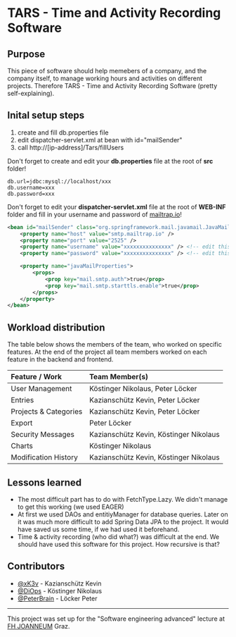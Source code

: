 # TARS - Time and Activity Recording Software

## Purpose
This piece of software should help memebers of a company, and the company itself, to manage working hours and activities on different projects. Therefore TARS - Time and Activity Recording Software (pretty self-explaining).

## Inital setup steps
1. create and fill db.properties file
2. edit dispatcher-servlet.xml at bean with id="mailSender"
3. call http://[ip-address]/Tars/fillUsers

Don't forget to create and edit your **db.properties** file at the root of **src** folder!
```
db.url=jdbc:mysql://localhost/xxx
db.username=xxx
db.password=xxx
```

Don't forget to edit your **dispatcher-servlet.xml** file at the root of **WEB-INF** folder and fill in your username and password of [mailtrap.io](https://mailtrap.io/)!
```xml
<bean id="mailSender" class="org.springframework.mail.javamail.JavaMailSenderImpl">
    <property name="host" value="smtp.mailtrap.io" />
    <property name="port" value="2525" />
    <property name="username" value="xxxxxxxxxxxxxxx" /> <!-- edit this value -->
    <property name="password" value="xxxxxxxxxxxxxxx" /> <!-- edit this value -->

    <property name="javaMailProperties">
        <props>
            <prop key="mail.smtp.auth">true</prop>
            <prop key="mail.smtp.starttls.enable">true</prop>
        </props>
    </property>
</bean>
```

## Workload distribution
The table below shows the members of the team, who worked on specific features. At the end of the project all team members worked on each feature in the backend and frontend.

| Feature / Work        | Team Member(s)                         |
| :-------------------- | :------------------------------------- |
| User Management       | Köstinger Nikolaus, Peter Löcker       |
| Entries               | Kazianschütz Kevin, Peter Löcker       |
| Projects & Categories | Kazianschütz Kevin, Peter Löcker       |
| Export                | Peter Löcker                           |
| Security Messages     | Kazianschütz Kevin, Köstinger Nikolaus |
| Charts                | Köstinger Nikolaus                     |
| Modification History  | Kazianschütz Kevin, Köstinger Nikolaus |

## Lessons learned
* The most difficult part has to do with FetchType.Lazy. We didn't manage to get this working (we used EAGER)
* At first we used DAOs and entitiyManager for database queries. Later on it was much more difficult to add Spring Data JPA to the project. It would have saved us some time, if we had used it beforehand.
* Time & activity recording (who did what?) was difficult at the end. We should have used this software for this project. How recursive is that?

## Contributors
* [@xK3v](https://github.com/xK3v) - Kazianschütz Kevin
* [@DiOps](https://github.com/DiOps) - Köstinger Nikolaus
* [@PeterBrain](https://github.com/PeterBrain) - Löcker Peter

---
This project was set up for the "Software engineering advanced" lecture at [FH JOANNEUM](https://www.fh-joanneum.at/) Graz.
